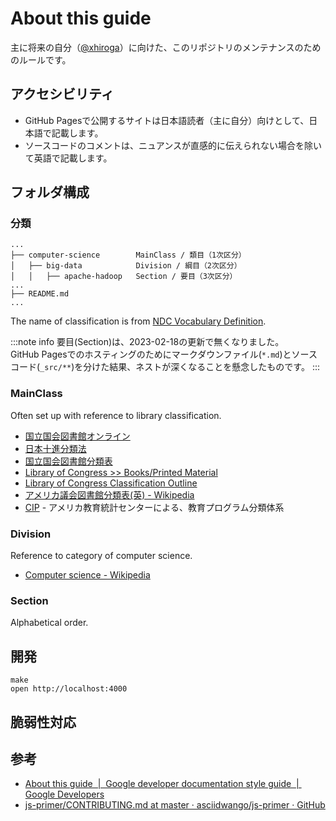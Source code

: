 # About this guide

主に将来の自分（[@xhiroga](https://github.con/xhiroga)）に向けた、このリポジトリのメンテナンスのためのルールです。

## アクセシビリティ

- GitHub Pagesで公開するサイトは日本語読者（主に自分）向けとして、日本語で記載します。
- ソースコードのコメントは、ニュアンスが直感的に伝えられない場合を除いて英語で記載します。

## フォルダ構成

### 分類

```tree
...
├── computer-science        MainClass / 類目（1次区分）
│   ├── big-data            Division / 綱目（2次区分）
│   │   ├── apache-hadoop   Section / 要目（3次区分）
...
├── README.md
...
```

The name of classification is from [NDC Vocabulary Definition](https://www.jla.or.jp/Portals/0/data/iinkai/bunrui/2_NDC%20Vocabulary.pdf).

:::note info
要目(Section)は、2023-02-18の更新で無くなりました。  
GitHub Pagesでのホスティングのためにマークダウンファイル(`*.md`)とソースコード(`_src/**`)を分けた結果、ネストが深くなることを懸念したものです。
:::


### MainClass

Often set up with reference to library classification.

- [国立国会図書館オンライン](https://ndlonline.ndl.go.jp/#!/)
- [日本十進分類法](https://www.ndl.go.jp/jp/data/NDC10code202006.pdf)
- [国立国会図書館分類表](https://www.ndl.go.jp/jp/data/catstandards/classification_subject/ndlc.html)
- [Library of Congress >> Books/Printed Material](https://www.loc.gov/books/?all=true)
- [Library of Congress Classification Outline](https://www.loc.gov/catdir/cpso/lcco/)
- [アメリカ議会図書館分類表(英) - Wikipedia](https://en.wikipedia.org/wiki/Library_of_Congress_Classification)
- [CIP](https://nces.ed.gov/ipeds/cipcode/browse.aspx?y=55) - アメリカ教育統計センターによる、教育プログラム分類体系

### Division

Reference to category of computer science.

- [Computer science \- Wikipedia](https://en.wikipedia.org/wiki/Computer_science)

### Section

Alphabetical order.





## 開発

```shell
make
open http://localhost:4000
```

## 脆弱性対応





## 参考

- [About this guide  |  Google developer documentation style guide  |  Google Developers](https://developers.google.com/style)
- [js-primer/CONTRIBUTING.md at master · asciidwango/js-primer · GitHub](https://github.com/asciidwango/js-primer/blob/master/CONTRIBUTING.md)
